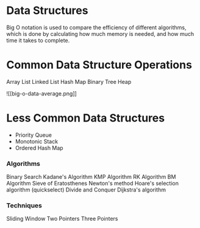 # Data Structures

Big O notation is used to compare the efficiency of different algorithms, which is done by calculating how much memory is needed, and how much time it takes to complete.

# Common Data Structure Operations

Array List
Linked List
Hash Map
Binary Tree
Heap

![[big-o-data-average.png]]

# Less Common Data Structures

- Priority Queue
- Monotonic Stack
- Ordered Hash Map

### Algorithms
Binary Search
Kadane's Algorithm
KMP Algorithm
RK Algorithm
BM Algorithm
Sieve of Eratosthenes
Newton's method
Hoare's selection algorithm (quickselect)
Divide and Conquer
Dijkstra's algorithm

### Techniques
Sliding Window
Two Pointers
Three Pointers